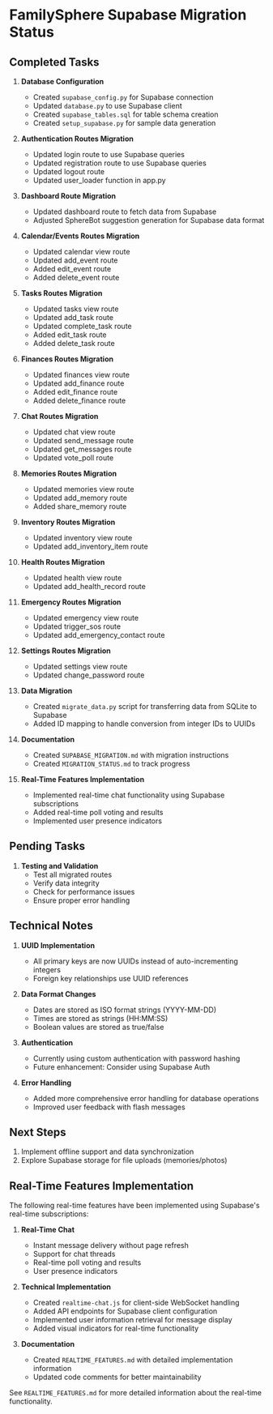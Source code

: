 # FamilySphere Supabase Migration Status

## Completed Tasks

1. **Database Configuration**
   - Created `supabase_config.py` for Supabase connection
   - Updated `database.py` to use Supabase client
   - Created `supabase_tables.sql` for table schema creation
   - Created `setup_supabase.py` for sample data generation

2. **Authentication Routes Migration**
   - Updated login route to use Supabase queries
   - Updated registration route to use Supabase queries
   - Updated logout route
   - Updated user_loader function in app.py

3. **Dashboard Route Migration**
   - Updated dashboard route to fetch data from Supabase
   - Adjusted SphereBot suggestion generation for Supabase data format

4. **Calendar/Events Routes Migration**
   - Updated calendar view route
   - Updated add_event route
   - Added edit_event route
   - Added delete_event route

5. **Tasks Routes Migration**
   - Updated tasks view route
   - Updated add_task route
   - Updated complete_task route
   - Added edit_task route
   - Added delete_task route

6. **Finances Routes Migration**
   - Updated finances view route
   - Updated add_finance route
   - Added edit_finance route
   - Added delete_finance route

7. **Chat Routes Migration**
   - Updated chat view route
   - Updated send_message route
   - Updated get_messages route
   - Updated vote_poll route

8. **Memories Routes Migration**
   - Updated memories view route
   - Updated add_memory route
   - Added share_memory route

9. **Inventory Routes Migration**
   - Updated inventory view route
   - Updated add_inventory_item route

10. **Health Routes Migration**
    - Updated health view route
    - Updated add_health_record route

11. **Emergency Routes Migration**
    - Updated emergency view route
    - Updated trigger_sos route
    - Updated add_emergency_contact route

12. **Settings Routes Migration**
    - Updated settings view route
    - Updated change_password route

13. **Data Migration**
    - Created `migrate_data.py` script for transferring data from SQLite to Supabase
    - Added ID mapping to handle conversion from integer IDs to UUIDs

14. **Documentation**
    - Created `SUPABASE_MIGRATION.md` with migration instructions
    - Created `MIGRATION_STATUS.md` to track progress

15. **Real-Time Features Implementation**
    - Implemented real-time chat functionality using Supabase subscriptions
    - Added real-time poll voting and results
    - Implemented user presence indicators

## Pending Tasks

1. **Testing and Validation**
   - Test all migrated routes
   - Verify data integrity
   - Check for performance issues
   - Ensure proper error handling

## Technical Notes

1. **UUID Implementation**
   - All primary keys are now UUIDs instead of auto-incrementing integers
   - Foreign key relationships use UUID references

2. **Data Format Changes**
   - Dates are stored as ISO format strings (YYYY-MM-DD)
   - Times are stored as strings (HH:MM:SS)
   - Boolean values are stored as true/false

3. **Authentication**
   - Currently using custom authentication with password hashing
   - Future enhancement: Consider using Supabase Auth

4. **Error Handling**
   - Added more comprehensive error handling for database operations
   - Improved user feedback with flash messages

## Next Steps

1. Implement offline support and data synchronization
2. Explore Supabase storage for file uploads (memories/photos)

## Real-Time Features Implementation

The following real-time features have been implemented using Supabase's real-time subscriptions:

1. **Real-Time Chat**
   - Instant message delivery without page refresh
   - Support for chat threads
   - Real-time poll voting and results
   - User presence indicators

2. **Technical Implementation**
   - Created `realtime-chat.js` for client-side WebSocket handling
   - Added API endpoints for Supabase client configuration
   - Implemented user information retrieval for message display
   - Added visual indicators for real-time functionality

3. **Documentation**
   - Created `REALTIME_FEATURES.md` with detailed implementation information
   - Updated code comments for better maintainability

See `REALTIME_FEATURES.md` for more detailed information about the real-time functionality.
